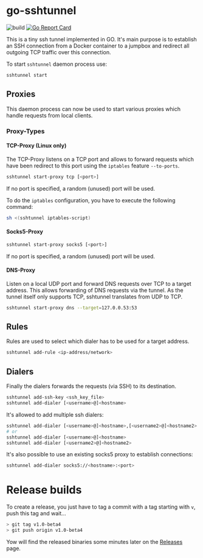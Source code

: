 # go-sshtunnel

![build](https://github.com/dueckminor/go-sshtunnel/workflows/build/badge.svg)
[![Go Report Card](https://goreportcard.com/badge/github.com/dueckminor/go-sshtunnel)](https://goreportcard.com/report/github.com/dueckminor/go-sshtunnel)

This is a tiny ssh tunnel implemented in GO. It's main purpose is to establish an SSH connection from a Docker container to a jumpbox and redirect all outgoing TCP traffic over this connection.

To start `sshtunnel` daemon process use:

```bash
sshtunnel start
```

## Proxies

This daemon process can now be used to start various proxies which handle
requests from local clients.

### Proxy-Types

#### TCP-Proxy (Linux only)

The TCP-Proxy listens on a TCP port and allows to forward requests
which have been redirect to this port using the `iptables` feature `--to-ports`.

```bash
sshtunnel start-proxy tcp [<port>]
```

If no port is specified, a random (unused) port will be used.

To do the `iptables` configuration, you have to execute the following command:

```bash
sh <(sshtunnel iptables-script)
```

#### Socks5-Proxy

```bash
sshtunnel start-proxy socks5 [<port>]
```

If no port is specified, a random (unused) port will be used.

#### DNS-Proxy

Listen on a local UDP port and forward DNS requests over TCP to a target address. This allows forwarding of DNS requests via the tunnel.
As the tunnel itself only supports TCP, sshtunnel translates from UDP to TCP.

```bash
sshtunnel start-proxy dns --target=127.0.0.53:53
```

## Rules

Rules are used to select which dialer has to be used for a target address.

```bash
sshtunnel add-rule <ip-address/network>
```

## Dialers

Finally the dialers forwards the requests (via SSH) to its destination.

```bash
sshtunnel add-ssh-key <ssh_key_file>
sshtunnel add-dialer [<username>@]<hostname>
```

It's allowed to add multiple ssh dialers:

```bash
sshtunnel add-dialer [<username>@]<hostname>,[<username2>@]<hostname2>
# or
sshtunnel add-dialer [<username>@]<hostname>
sshtunnel add-dialer [<username2>@]<hostname2>
```

It's also possible to use an existing socks5 proxy to establish connections:

```bash
sshtunnel add-dialer socks5://<hostname>:<port>
```

# Release builds

To create a release, you just have to tag a commit with a tag starting with
`v`, push this tag and wait...

```bash
> git tag v1.0-beta4
> git push origin v1.0-beta4
```

Yow will find the released binaries some minutes later on the [Releases](https://github.com/dueckminor/go-sshtunnel/releases) page.
